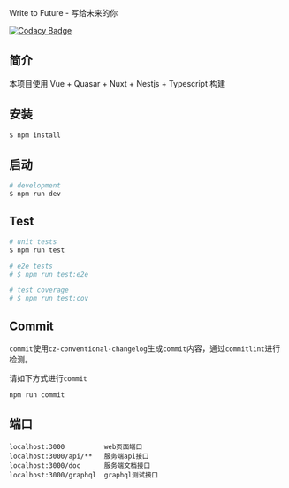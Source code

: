 Write to Future - 写给未来的你

[![Codacy Badge](https://api.codacy.com/project/badge/Grade/f77a6ff8b9f04c26a4f0e282aba2e721)](https://app.codacy.com/app/gopowerteam/write-to-future?utm_source=github.com&utm_medium=referral&utm_content=gopowerteam/write-to-future&utm_campaign=Badge_Grade_Dashboard)

## 简介

本项目使用 Vue + Quasar + Nuxt + Nestjs + Typescript 构建

## 安装

```bash
$ npm install
```

## 启动

```bash
# development
$ npm run dev
```

## Test

```bash
# unit tests
$ npm run test

# e2e tests
# $ npm run test:e2e

# test coverage
# $ npm run test:cov
```

## Commit

`commit`使用`cz-conventional-changelog`生成`commit`内容，通过`commitlint`进行检测。

请如下方式进行`commit`

```
npm run commit
```

## 端口

```
localhost:3000          web页面端口
localhost:3000/api/**   服务端api接口
localhost:3000/doc      服务端文档接口
localhost:3000/graphql  graphql测试接口
```

